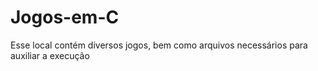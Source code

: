 # Jogos-em-C

Esse local contém diversos jogos, bem como arquivos necessários para auxiliar a execução
